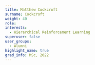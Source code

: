 ```yaml
---
title: Matthew Cockcroft
surname: Cockcroft
weight: 40
role:
interests:
  - Hierarchical Reinforcement Learning
superuser: false
user_groups:
  - Alumni 
highlight_name: true
grad_info: MSc, 2022
---
```

